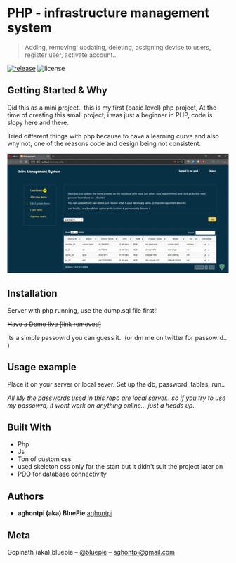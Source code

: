 # PHP - infrastructure management system
> Adding, removing, updating, deleting, assigning device to users, register user, activate account...

[![release][release badge]][release link] ![license][license badge]


[release badge]: https://img.shields.io/github/v/release/aghontpi/php-Infra-Management-System?color=bright-green&include_prereleases&label=latest%20release
[release link]: https://github.com/aghontpi/php-Infra-Management-System/releases
[license badge]: https://img.shields.io/github/license/aghontpi/php-Infra-Management-System


## Getting Started & Why

Did this as a mini project.. this is my first (basic level) php project, At the time of creating this small project, i was just a beginner in PHP, code is slopy here and there.

Tried different things with php because to have a learning curve and also why not, one of the reasons code and design being not consistent.

![](screenshots.gif)

## Installation

Server with php running, use the dump.sql file first!!

~~Have a Demo live [link removed]~~

its a simple passowrd you can guess it.. (or dm me on twitter for passowrd.. )

## Usage example

Place it on your server or local sever.  Set up the db, password, tables, run..

_All My the passwords used in this repo are local server.. so if you try to use my passowrd, 
it wont work on anything online... just a heads up._

## Built With

* Php
* Js
* Ton of custom css
* used skeleton css only for the start but it didn't suit the project later on
* PDO for database connectivity

## Authors

* **aghontpi (aka) BluePie** [aghontpi](https://github.com/aghontpi)


## Meta

Gopinath (aka) bluepie – [@bluepie](https://twitter.com/aghontpi) – aghontpi@gmail.com

